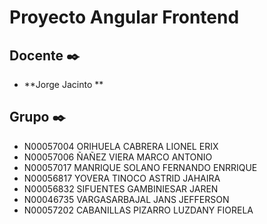 # Proyecto Angular Frontend

## Docente ✒️

* **Jorge Jacinto **

## Grupo  ✒️
* N00057004	ORIHUELA 	CABRERA	LIONEL ERIX
* N00057006	ÑAÑEZ	VIERA	MARCO ANTONIO
* N00057017	MANRIQUE	SOLANO	FERNANDO ENRRIQUE
* N00056817	YOVERA	TINOCO	ASTRID JAHAIRA
* N00056832	SIFUENTES	GAMBINIESAR JAREN	
* N00046735	VARGASARBAJAL	JANS JEFFERSON	
* N00057202	CABANILLAS	PIZARRO	LUZDANY FIORELA
